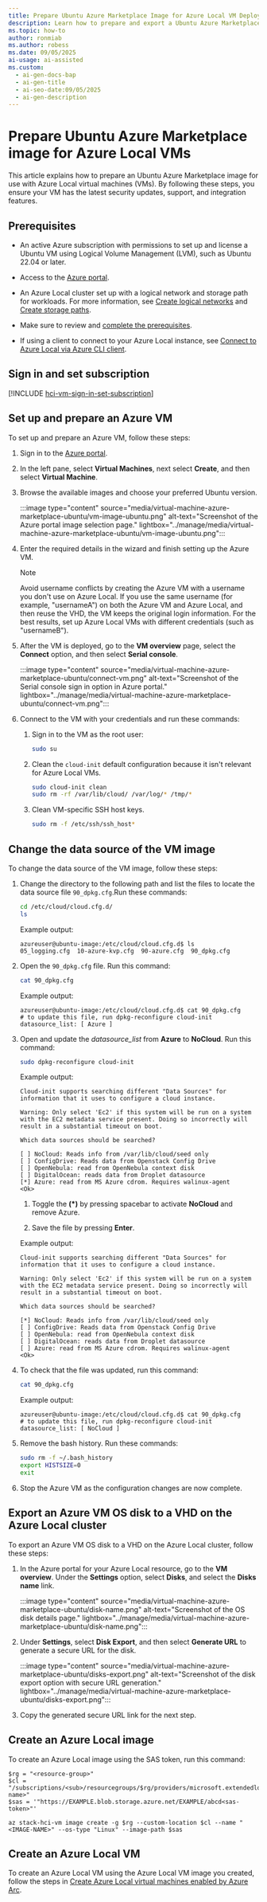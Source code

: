 ```yaml
---
title: Prepare Ubuntu Azure Marketplace Image for Azure Local VM Deployment
description: Learn how to prepare and export a Ubuntu Azure Marketplace VM image for use with Azure Local clusters.
ms.topic: how-to
author: ronmiab
ms.author: robess
ms.date: 09/05/2025
ai-usage: ai-assisted
ms.custom:
  - ai-gen-docs-bap
  - ai-gen-title
  - ai-seo-date:09/05/2025
  - ai-gen-description
---
```


# Prepare Ubuntu Azure Marketplace image for Azure Local VMs

This article explains how to prepare an Ubuntu Azure Marketplace image for use with Azure Local virtual machines (VMs). By following these steps, you ensure your VM has the latest security updates, support, and integration features.

## Prerequisites

- An active Azure subscription with permissions to set up and license a Ubuntu VM using Logical Volume Management (LVM), such as Ubuntu 22.04 or later.

- Access to the [Azure portal](https://portal.azure.com).

- An Azure Local cluster set up with a logical network and storage path for workloads. For more information, see [Create logical networks](../manage/create-logical-networks.md) and [Create storage paths](../manage/create-storage-path.md).

- Make sure to review and [complete the prerequisites](../manage/azure-arc-vm-management-prerequisites.md).

- If using a client to connect to your Azure Local instance, see [Connect to Azure Local via Azure CLI client](../manage/azure-arc-vm-management-prerequisites.md#azure-command-line-interface-cli-requirements).

## Sign in and set subscription

[!INCLUDE [hci-vm-sign-in-set-subscription](../includes/hci-vm-sign-in-set-subscription.md)]

## Set up and prepare an Azure VM

To set up and prepare an Azure VM, follow these steps:

1. Sign in to the [Azure portal](https://portal.azure.com).

1. In the left pane, select **Virtual Machines**, next select **Create**, and then select **Virtual Machine**.

1. Browse the available images and choose your preferred Ubuntu version.

   :::image type="content" source="media/virtual-machine-azure-marketplace-ubuntu/vm-image-ubuntu.png" alt-text="Screenshot of the Azure portal image selection page." lightbox="../manage/media/virtual-machine-azure-marketplace-ubuntu/vm-image-ubuntu.png":::

1. Enter the required details in the wizard and finish setting up the Azure VM.

   > [!NOTE]
   > Avoid username conflicts by creating the Azure VM with a username you don't use on Azure Local. If you use the same username (for example, "usernameA") on both the Azure VM and Azure Local, and then reuse the VHD, the VM keeps the original login information. For the best results, set up Azure Local VMs with different credentials (such as "usernameB").

1. After the VM is deployed, go to the **VM overview** page, select the **Connect** option, and then select **Serial console**.

   :::image type="content" source="media/virtual-machine-azure-marketplace-ubuntu/connect-vm.png" alt-text="Screenshot of the Serial console sign in option in Azure portal." lightbox="../manage/media/virtual-machine-azure-marketplace-ubuntu/connect-vm.png":::

1. Connect to the VM with your credentials and run these commands:

   1. Sign in to the VM as the root user:

        ```bash
        sudo su
        ```

   1. Clean the `cloud-init` default configuration because it isn't relevant for Azure Local VMs.

        ```bash
        sudo cloud-init clean
        sudo rm -rf /var/lib/cloud/ /var/log/* /tmp/*
        ```

   1. Clean VM-specific SSH host keys.

        ```bash
        sudo rm -f /etc/ssh/ssh_host*
        ```

## Change the data source of the VM image

To change the data source of the VM image, follow these steps:

1. Change the directory to the following path and list the files to locate the data source file `90_dpkg.cfg`.Run these commands:

     ```bash
     cd /etc/cloud/cloud.cfg.d/
     ls
     ```

     Example output:

     ```console
     azureuser@ubuntu-image:/etc/cloud/cloud.cfg.d$ ls
     05_logging.cfg  10-azure-kvp.cfg  90-azure.cfg  90_dpkg.cfg
     ```

1. Open the `90_dpkg.cfg` file. Run this command:

     ```bash
     cat 90_dpkg.cfg
     ```

     Example output:

     ```console
     azureuser@ubuntu-image:/etc/cloud/cloud.cfg.d$ cat 90_dpkg.cfg
     # to update this file, run dpkg-reconfigure cloud-init
     datasource_list: [ Azure ]
     ```

1. Open and update the *datasource_list* from **Azure** to **NoCloud**. Run this command:

     ```bash
     sudo dpkg-reconfigure cloud-init
     ```

     Example output:

     ```console
     Cloud-init supports searching different "Data Sources" for information that it uses to configure a cloud instance.

     Warning: Only select 'Ec2' if this system will be run on a system with the EC2 metadata service present. Doing so incorrectly will result in a substantial timeout on boot.

     Which data sources should be searched?

     [ ] NoCloud: Reads info from /var/lib/cloud/seed only  
     [ ] ConfigDrive: Reads data from Openstack Config Drive  
     [ ] OpenNebula: read from OpenNebula context disk  
     [ ] DigitalOcean: reads data from Droplet datasource  
     [*] Azure: read from MS Azure cdrom. Requires walinux-agent
     <Ok>
     ```

     1. Toggle the **(*)** by pressing spacebar to activate **NoCloud** and remove Azure.

     1. Save the file by pressing **Enter**.

     Example output:

     ```console
     Cloud-init supports searching different "Data Sources" for information that it uses to configure a cloud instance.

     Warning: Only select 'Ec2' if this system will be run on a system with the EC2 metadata service present. Doing so incorrectly will result in a substantial timeout on boot.

     Which data sources should be searched?

     [*] NoCloud: Reads info from /var/lib/cloud/seed only  
     [ ] ConfigDrive: Reads data from Openstack Config Drive  
     [ ] OpenNebula: read from OpenNebula context disk  
     [ ] DigitalOcean: reads data from Droplet datasource  
     [ ] Azure: read from MS Azure cdrom. Requires walinux-agent
     <Ok>
     ```

1. To check that the file was updated, run this command:

     ```bash
     cat 90_dpkg.cfg
     ```

     Example output:

     ```console
     azureuser@ubuntu-image:/etc/cloud/cloud.cfg.d$ cat 90_dpkg.cfg
     # to update this file, run dpkg-reconfigure cloud-init
     datasource_list: [ NoCloud ]
     ```

1. Remove the bash history. Run these commands:

     ```bash
     sudo rm -f ~/.bash_history
     export HISTSIZE=0
     exit
     ```

1. Stop the Azure VM as the configuration changes are now complete.

## Export an Azure VM OS disk to a VHD on the Azure Local cluster

To export an Azure VM OS disk to a VHD on the Azure Local cluster, follow these steps:

1. In the Azure portal for your Azure Local resource, go to the **VM overview**. Under the **Settings** option, select **Disks**, and select the **Disks name** link.

   :::image type="content" source="media/virtual-machine-azure-marketplace-ubuntu/disk-name.png" alt-text="Screenshot of the OS disk details page." lightbox="../manage/media/virtual-machine-azure-marketplace-ubuntu/disk-name.png":::

1. Under **Settings**, select **Disk Export**, and then select **Generate URL** to generate a secure URL for the disk.

   :::image type="content" source="media/virtual-machine-azure-marketplace-ubuntu/disks-export.png" alt-text="Screenshot of the disk export option with secure URL generation." lightbox="../manage/media/virtual-machine-azure-marketplace-ubuntu/disks-export.png":::

1. Copy the generated secure URL link for the next step.

## Create an Azure Local image

To create an Azure Local image using the SAS token, run this command:

```azurecli
$rg = "<resource-group>"
$cl = "/subscriptions/<sub>/resourcegroups/$rg/providers/microsoft.extendedlocation/customlocations/<customlocation-name>"
$sas = '"https://EXAMPLE.blob.storage.azure.net/EXAMPLE/abcd<sas-token>"'

az stack-hci-vm image create -g $rg --custom-location $cl --name "<IMAGE-NAME>" --os-type "Linux" --image-path $sas
```

## Create an Azure Local VM

To create an Azure Local VM using the Azure Local VM image you created, follow the steps in [Create Azure Local virtual machines enabled by Azure Arc](../manage/create-arc-virtual-machines.md).
